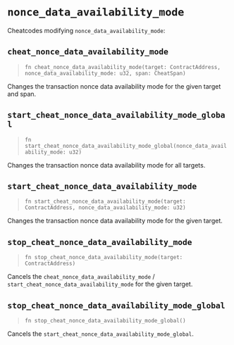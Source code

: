 # `nonce_data_availability_mode`

Cheatcodes modifying `nonce_data_availability_mode`:

## `cheat_nonce_data_availability_mode`
> `fn cheat_nonce_data_availability_mode(target: ContractAddress, nonce_data_availability_mode: u32, span: CheatSpan)`

Changes the transaction nonce data availability mode for the given target and span.

## `start_cheat_nonce_data_availability_mode_global`
> `fn start_cheat_nonce_data_availability_mode_global(nonce_data_availability_mode: u32)`

Changes the transaction nonce data availability mode for all targets.

## `start_cheat_nonce_data_availability_mode`
> `fn start_cheat_nonce_data_availability_mode(target: ContractAddress, nonce_data_availability_mode: u32)`

Changes the transaction nonce data availability mode for the given target.

## `stop_cheat_nonce_data_availability_mode`
> `fn stop_cheat_nonce_data_availability_mode(target: ContractAddress)`

Cancels the `cheat_nonce_data_availability_mode` / `start_cheat_nonce_data_availability_mode` for the given target.

## `stop_cheat_nonce_data_availability_mode_global`
> `fn stop_cheat_nonce_data_availability_mode_global()`

Cancels the `start_cheat_nonce_data_availability_mode_global`.

